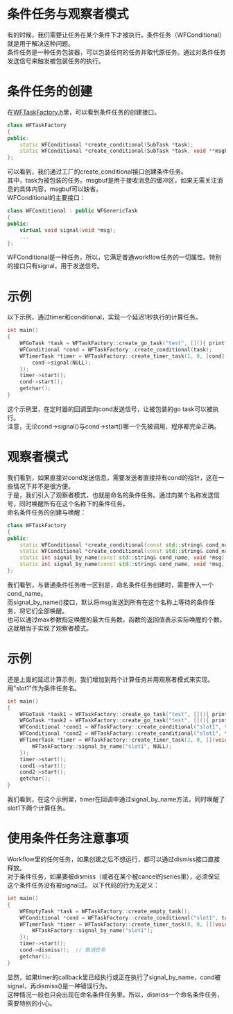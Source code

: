 # 条件任务与观察者模式

有的时候，我们需要让任务在某个条件下才被执行。条件任务（WFConditional）就是用于解决这种问题。  
条件任务是一种任务包装器，可以包装任何的任务并取代原任务。通过对条件任务发送信号来触发被包装任务的执行。  

# 条件任务的创建
在[WFTaskFactory.h](/src/factory/WFTaskFactory.h)里，可以看到条件任务的创建接口。
~~~cpp
class WFTaskFactory
{
public:
    static WFConditional *create_conditional(SubTask *task);
    static WFConditional *create_conditional(SubTask *task, void **msgbuf);
};
~~~
可以看到，我们通过工厂的create_conditional接口创建条件任务。  
其中，task为被包装的任务。msgbuf是用于接收消息的缓冲区，如果无需关注消息的具体内容，msgbuf可以缺省。  
WFConditional的主要接口：
~~~cpp
class WFConditional : public WFGenericTask
{
public:
    virtual void signal(void *msg);
    ...
};
~~~
WFConditional是一种任务，所以，它满足普通workflow任务的一切属性。特别的接口只有signal，用于发送信号。  

# 示例

以下示例，通过timer和conditional，实现一个延迟1秒执行的计算任务。
~~~cpp
int main()
{
    WFGoTask *task = WFTaskFactory::create_go_task("test", [](){ printf("Done\n"); });
    WFConditional *cond = WFTaskFactory::create_conditional(task);
    WFTimerTask *timer = WFTaskFactory::create_timer_task(1, 0, [cond](void *){
        cond->signal(NULL);
    });
    timer->start();
    cond->start();
    getchar();
}
~~~
这个示例里，在定时器的回调里向cond发送信号，让被包装的go task可以被执行。  
注意，无论cond->signal()与cond->start()哪一个先被调用，程序都完全正确。  

# 观察者模式

我们看到，如果直接对cond发送信息，需要发送者直接持有cond的指针，这在一些情况下并不是很方便。  
于是，我们引入了观察者模式，也就是命名的条件任务。通过向某个名称发送信号，同时唤醒所有在这个名称下的条件任务。  
命名条件任务的创建与唤醒：
~~~cpp
class WFTaskFactory
{
public:
    static WFConditional *create_conditional(const std::string& cond_name, SubTask *task);
    static WFConditional *create_conditional(const std::string& cond_name, SubTask *task, void **msgbuf);
    static int signal_by_name(const std::string& cond_name, void *msg);
    static int signal_by_name(const std::string& cond_name, void *msg, size_t max);
};
~~~
我们看到，与普通条件任务唯一区别是，命名条件任务创建时，需要传入一个cond_name。  
而signal_by_name()接口，默认将msg发送到所有在这个名称上等待的条件任务，将它们全部唤醒。  
也可以通过max参数指定唤醒的最大任务数。函数的返回值表示实际唤醒的个数。  
这就相当于实现了观察者模式。  

# 示例
还是上面的延迟计算示例，我们增加到两个计算任务并用观察者模式来实现。用"slot1"作为条件任务名。
~~~cpp
int main()
{
    WFGoTask *task1 = WFTaskFactory::create_go_task("test", [](){ printf("test1 done\n"); });
    WFGoTask *task2 = WFTaskFactory::create_go_task("test", [](){ printf("test2 done\n"); });
    WFConditional *cond1 = WFTaskFactory::create_conditional("slot1", task1);
    WFConditional *cond2 = WFTaskFactory::create_conditional("slot1", task2);
    WFTimerTask *timer = WFTaskFactory::create_timer_task(1, 0, [](void *){
        WFTaskFactory::signal_by_name("slot1", NULL);
    });
    timer->start();
    cond1->start();
    cond2->start();
    getchar();
}
~~~
我们看到，在这个示例里，timer在回调中通过signal_by_name方法，同时唤醒了slot1下两个计算任务。  

# 使用条件任务注意事项

Workflow里的任何任务，如果创建之后不想运行，都可以通过dismiss接口直接释放。  
对于条件任务，如果要被dismiss（或者在某个被cancel的series里），必须保证这个条件任务没有被signal过。
以下代码的行为无定义：
~~~cpp
int main()
{
    WFEmptyTask *task = WFTaskFactory::create_empty_task();
    WFConditional *cond = WFTaskFactory::create_conditional("slot1", task);
    WFTimerTask *timer = WFTaskFactory::create_timer_task(0, 0, [](void *) {
        WFTaskFactory::signal_by_name("slot1");
    });
    timer->start();
    cond->dismiss();  // 取消任务
    getchar();
}
~~~
显然，如果timer的callback里已经执行或正在执行了signal_by_name，cond被signal，再dismiss()是一种错误行为。  
这种情况一般也只会出现在命名条件任务里。所以，dismiss一个命名条件任务，需要特别的小心。  
